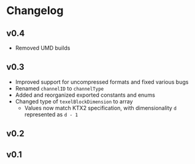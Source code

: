 # Changelog

## v0.4

- Removed UMD builds

## v0.3

- Improved support for uncompressed formats and fixed various bugs
- Renamed `channelID` to `channelType`
- Added and reorganized exported constants and enums
- Changed type of `texelBlockDimension` to array
	- Values now match KTX2 specification, with dimensionality `d` represented as `d - 1`

## v0.2

## v0.1
